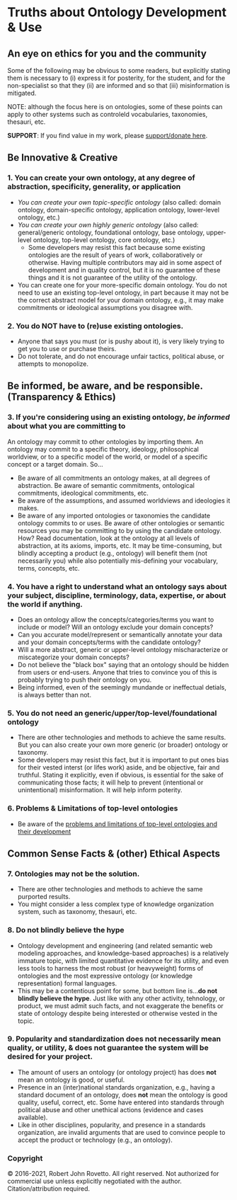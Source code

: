 # Truths about Ontology Development & Use
## An eye on ethics for you and the community

Some of the following may be obvious to some readers, but explicitly stating them is necessary to (i) express it for posterity, for the student, and for the non-specialist so that they (ii) are informed and so that (iii) misinformation is mitigated.

NOTE: although the focus here is on ontologies, some of these points can apply to other systems such as controleld vocabularies, taxonomies, thesauri, etc.

**SUPPORT**: If you find value in my work, please [support/donate here](https://gogetfunding.com/knowledge-organization-services-ontology-terminology-metadata-concept-analysis/).

## Be Innovative & Creative
### 1. You can create your own ontology, at any degree of abstraction, specificity, generality, or application
- _You can create your own topic-specific ontology_ (also called: domain ontology, domain-specific ontology, application ontology, lower-level ontology, etc.)
- _You can create your own highly generic ontology_ (also called: general/generic ontology, foundational ontology, base ontology, upper-level ontology, top-level ontology, core ontology, etc.)
  - Some developers may resist this fact because some existing ontologies are the result of years of work, collaboratively or otherwise. Having multiple contributors may aid in some aspect of development and in quality control, but it is no guarantee of these things and it is not guarantee of the utility of the ontology.
- You can create one for your more-specific domain ontology. You do not need to use an existing top-level ontology, in part because it may not be the correct abstract model for your domain ontology, e.g., it may make commitments or ideological assumptions you disagree with. 

### 2. You do NOT have to (re)use existing ontologies.
- Anyone that says you must (or is pushy about it), is very likely trying to get you to use or purchase theirs.
- Do not tolerate, and do not encourage unfair tactics, political abuse, or attempts to monopolize.

## Be informed, be aware, and be responsible. (Transparency & Ethics)
### 3. If you're considering using an existing ontology, _be informed_ about what you are committing to
An ontology may commit to other ontologies by importing them. An ontology may commit to a specific theory, ideology, philosophical worldview, or to a specific model of the world, or model of a specific concept or a target domain. So...
- Be aware of all commitments an ontology makes, at all degrees of abstraction. Be aware of semantic commitments, ontological commitments, ideological commitments, etc.  
- Be aware of the assumptions, and assumed worldviews and ideologies it makes. 
- Be aware of any imported ontologies or taxonomies the candidate ontology commits to or uses. Be aware of other ontologies or semantic resources you may be committing to by using the candidate ontology.
How? Read documentation, look at the ontology at all levels of abstraction, at its axioms, imports, etc. It may be time-consuming, but blindly accepting a product (e.g., ontology) will benefit them (not necessarily you) while also potentially mis-defining your vocabulary, terms, concepts, etc.

### 4. You have a right to understand what an ontology says about your subject, discipline, terminology, data, expertise, or about the world if anything.
- Does an ontology allow the concepts/categories/terms you want to include or model? Will an ontology exclude your domain concepts? 
- Can you accurate model/represent or semantically annotate your data and your domain concepts/terms with the candidate ontology? 
- Will a more abstract, generic or upper-level ontology mischaracterize or miscategorize your domain concepts? 
- Do not believe the "black box" saying that an ontology should be hidden from users or end-users. Anyone that tries to convince you of this is probably trying to push their ontology on you.
- Being informed, even of the seemingly mundande or ineffectual detials, is always better than not.

### 5. You do not need an generic/upper/top-level/foundational ontology
- There are other technologies and methods to achieve the same results. But you can also create your own more generic (or broader) ontology or taxonomy.
- Some developers may resist this fact, but it is important to put ones bias for their vested interst (or lifes work) aside, and be objective, fair and truthful. Stating it explicitly, even if obvious, is essential for the sake of communicating those facts; it will help to prevent (intentional or unintentional) misinformation. It will help inform poterity.

### 6. Problems & Limitations of top-level ontologies
- Be aware of the [problems and limitations of top-level ontologies and their development](https://github.com/rrovetto/How-To-Build-a-Top-level-Ontology/tree/main/Problems%20with%20Top-level%20Ontologies)

## Common Sense Facts & (other) Ethical Aspects

### 7. Ontologies may not be the solution.
- There are other technologies and methods to achieve the same purported results.
- You might consider a less complex type of knowledge organization system, such as taxonomy, thesauri, etc.

### 8. Do not blindly believe the hype
- Ontology development and engineering (and related semantic web modeling approaches, and knowledge-based approaches) is a relatively immature topic, with limited quantitative evidence for its utility, and even less tools to harness the most robust (or heavyweight) forms of ontologies and the most expressive ontology (or knowledge representation) formal languages.
- This may be a contentious point for some, but bottom line is...**do not blindly believe the hype**. Just like with any other activity, tehnology, or product, we must admit such facts, and not exaggerate the benefits or state of ontology despite being interested or otherwise vested in the topic.

### 9. Popularity and standardization does not necessarily mean quality, or utility, & does not guarantee the system will be desired for your project.
- The amount of users an ontology (or ontology project) has does **not** mean an ontology is good, or useful.
- Presence in an (inter)national standards organization, e.g., having a standard document of an ontology, does **not** mean the ontology is good quality, useful, correct, etc. Some have entered into standards through political abuse and other unethical actions (evidence and cases available).
- Like in other disciplines, popularity, and presence in a standards organization, are invalid arguments that are used to convince people to accept the product or technology (e.g., an ontology).


### Copyright
© 2016-2021, Robert John Rovetto. All right reserved. Not authorized for commercial use unless explicitly negotiated with the author. Citation/attribution required.
